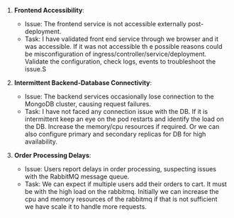 1. **Frontend Accessibility**:
    - Issue: The frontend service is not accessible externally post-deployment.
    - Task: I have validated front end service through we browser and it was accessible. If it was not accessible th e possible reasons could be misconfiguration of ingress/controller/service/deployment. Validate the configuration, check logs, events to troubleshoot the issue.S

2. **Intermittent Backend-Database Connectivity**:
    - Issue: The backend services occasionally lose connection to the MongoDB cluster, causing request failures.
    - Task: I have not faced any connection issue with the DB. If it is intermittent keep an eye on the pod restarts and identify the load on the DB. Increase the memory/cpu resources if required. Or we can also configure primary and secondary replicas for DB for high availability.

3. **Order Processing Delays**:
    - Issue: Users report delays in order processing, suspecting issues with the RabbitMQ message queue.
    - Task: We can expect if multiple users add their orders to cart. It must be with the high load on the rabbitmq. Initially we can increase the cpu and memory resources of the rabbitmq if that is not sufficient we have scale it to handle more requests.

